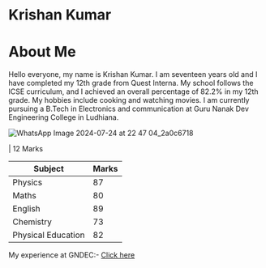 # Krishan Kumar
# About Me
Hello everyone, my name is Krishan Kumar. I am seventeen years old and I have completed my 12th grade from Quest Interna. My school follows the ICSE curriculum, and I achieved an overall percentage of 82.2% in my 12th grade. My hobbies include cooking and watching movies. I am currently pursuing a B.Tech in Electronics and communication at Guru Nanak Dev Engineering College in Ludhiana. 

![WhatsApp Image 2024-07-24 at 22 47 04_2a0c6718](https://github.com/user-attachments/assets/d266a6a2-9326-4884-8c66-1a11e3e6499a)

| 12 Marks

| Subject | Marks |
| ----- | --- |
| Physics | 87 |
| Maths | 80|
| English | 89 |
| Chemistry | 73 |
| Physical Education| 82 |

My experience at GNDEC:-
[Click here](https://google.com)
